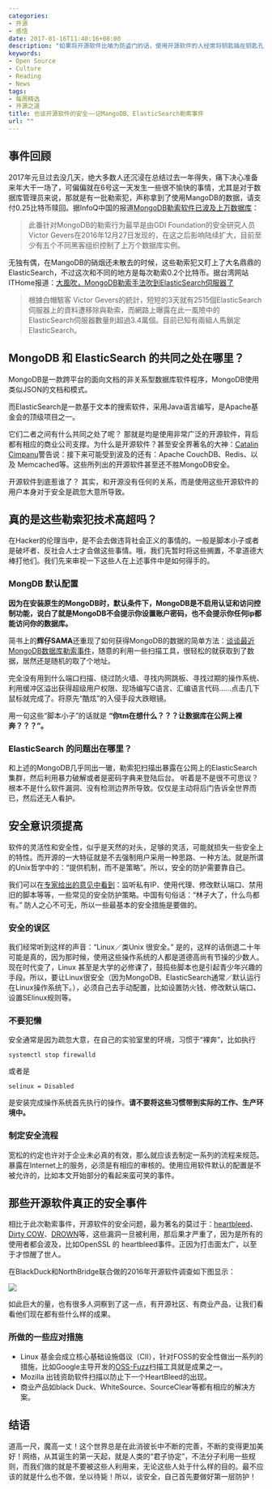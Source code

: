 ```yaml
---
categories:
- 开源
- 感悟
date: 2017-01-16T11:40:16+08:00
description: "如果将开源软件比喻为防盗门的话，使用开源软件的人经常将钥匙插在钥匙孔上，任贼随意出入家门。责任算谁的？损失算谁的？大多数时候，安全是一种意识！"
keywords:
- Open Source
- Culture
- Reading
- News
tags:
- 每周精选
- 开源之道
title: 也谈开源软件的安全——记MangoDB、ElasticSearch勒索事件
url: ""
---
```

## 事件回顾

2017年元旦过去没几天，绝大多数人还沉浸在总结过去一年得失，痛下决心准备来年大干一场了，可偏偏就在6号这一天发生一些很不愉快的事情，尤其是对于数据库管理员来说，那就是有一批勒索犯，声称拿到了使用MangoDB的数据，请支付0.25比特币赎回。据InfoQ中国的报道[MongoDB勒索软件已波及上万数据库](http://www.infoq.com/cn/news/2017/01/MongoDB-Tens-thousands-database)：
> 此番针对MongoDB的勒索行为最早是由GDI Foundation的安全研究人员Victor Gevers在2016年12月27日发现的，在这之后影响陆续扩大，目前至少有五个不同黑客组织控制了上万个数据库实例。

无独有偶，在MangoDB的硝烟还未散去的时候，这些勒索犯又盯上了大名鼎鼎的ElasticSearch，不过这次和不同的地方是每次勒索0.2个比特币。据台湾网站ITHome报道：[大風吹，MongoDB勒索手法吹到ElasticSearch伺服器了](http://www.ithome.com.tw/news/111196)
> 根據白帽駭客 Victor Gevers的統計，短短的3天就有2515個ElasticSearch伺服器上的資料遭移除與勒索，而網路上曝露在此一風險中的ElasticSearch伺服器數量則超過3.4萬個。目前已知有兩組人馬鎖定ElasticSearch。

## MongoDB 和 ElasticSearch 的共同之处在哪里？

MongoDB是一款跨平台的面向文档的非关系型数据库软件程序，MongoDB使用类似JSON的文档和模式。

而ElasticSearch是一款基于文本的搜索软件，采用Java语言编写，是Apache基金会的顶级项目之一。

它们二者之间有什么共同之处了呢？ 那就是均是使用非常广泛的开源软件，背后都有相应的商业公司支撑。为什么是开源软件？甚至安全界著名的大神：[Catalin Cimpanu](https://twitter.com/campuscodi)警告说：接下来可能受到波及的还有：Apache CouchDB、Redis、以及 Memcached等。这些所列出的开源软件甚至还不胜MongoDB安全。

开源软件到底惹谁了？ 其实，和开源没有任何的关系，而是使用这些开源软件的用户本身对于安全是疏忽大意所导致。

## 真的是这些勒索犯技术高超吗？

在Hacker的伦理当中，是不会去做违背社会正义的事情的。一般是脚本小子或者是破坏者、反社会人士才会做这些事情。哦，我们先暂时将这些搁置，不拿道德大棒打他们。我们先来审视一下这些人在上述事件中是如何得手的。

### MongDB 默认配置

**因为在安装原生的MongoDB时，默认条件下，MongoDB是不启用认证和访问控制功能，说白了就是MongoDB不会提示你设置账户密码，也不会提示你任何ip都能访问你的数据库。**

简书上的**辉仔SAMA**还重现了如何获得MongoDB的数据的简单方法：[谈谈最近MongoDB数据库勒索事件](http://www.jianshu.com/p/48d17a69e190)，随意的利用一些扫描工具，很轻松的就获取到了数据，居然还是随机的取了个地址。

完全没有用到什么端口扫描、绕过防火墙、寻找内网跳板、寻找过期的操作系统、利用缓冲区溢出获得超级用户权限、现场编写C语言、汇编语言代码......点击几下鼠标就完成了。将原先“酷炫”的入侵手段大跌眼镜。

用一句这些“脚本小子”的话就是 **“你tm在想什么？？？让数据库在公网上裸奔？？？”。**

### ElasticSearch 的问题出在哪里？

和上述的MongoDB几乎同出一辙，勒索犯扫描出暴露在公网上的ElasticSearch集群，然后利用暴力破解或者是密码字典来登陆后台。 听着是不是很不可思议？根本不是什么软件漏洞、没有检测边界所导致。仅仅是主动将后门告诉全世界而已，然后还无人看护。

## 安全意识须提高

软件的灵活性和安全性，似乎是天然的对头，足够的灵活，可能就损失一些安全上的特性。而开源的一大特征就是不去强制用户采用一种思路、一种方法。就是所谓的Unix哲学中的：“提供机制，而不是策略”。所以，安全的防护需要靠自己。

我们可以在[专家给出的意见中看到](http://code972.com/blog/2017/01/107-dont-be-ransacked-securing-your-elasticsearch-cluster-properly)：监听私有IP、使用代理、修改默认端口、禁用旧的脚本等等，一些常见的安全防护策略。中国有句俗话：“林子大了，什么鸟都有。” 防人之心不可无，所以一些最基本的安全措施是要做的。

### 安全的误区

我们经常听到这样的声音：“Linux／类Unix 很安全。” 是的，这样的话倒退二十年可能是真的，因为那时候，使用这些操作系统的人都是道德高尚有节操的少数人。现在时代变了，Linux 甚至是大学的必修课了，鼓捣些脚本也是引起青少年兴趣的手段。所以，要让Linux很安全（因为MongoDB、ElasticSearch通常／默认运行在Linux操作系统下。），必须自己去手动配置，比如设置防火钱、修改默认端口、设置SElinux规则等。

### 不要犯懒

安全通常是因为疏忽大意，在自己的实验室里的环境，习惯于“裸奔”，比如执行

```
systemctl stop firewalld
```

或者是

```
selinux = Disabled
```
是安装完成操作系统首先执行的操作。**请不要将这些习惯带到实际的工作、生产环境中。**

### 制定安全流程

宽松的约定也许对于企业未必真的有效，那么就应该去制定一系列的流程来规范。暴露在Internet上的服务，必须是有相应的审核的。使用应用软件默认的配置是不被允许的，比如本文开始部分的看起来蛮可笑的事件。

## 那些开源软件真正的安全事件

相比于此次勒索事件，开源软件的安全问题，最为著名的莫过于：[heartbleed](https://en.wikipedia.org/wiki/Heartbleed)、[Dirty COW](https://en.wikipedia.org/wiki/Dirty_COW)、[DROWN](https://en.wikipedia.org/wiki/DROWN_attack)等，这些漏洞一旦被利用，那后果才严重了，因为是所有的使用者都会波及，比如OpenSSL 的 heartbleed事件。正因为打击面太广，以至于才惊醒了世人。

在BlackDuck和NorthBridge联合做的2016年开源软件调查如下图显示：

![](https://raw.githubusercontent.com/OCselected/ttoos/master/content/public/OpenSource_used_in_2015.jpeg)

如此巨大的量，也有很多人洞察到了这一点，有开源社区、有商业产品，让我们看看他们现在都有些什么样的成果。

### 所做的一些应对措施

* Linux 基金会成立核心基础设施倡议（CII），针对FOSS的安全性做出一系列的措施，比如Google主导开发的[OSS-Fuzz](https://github.com/google/oss-fuzz)扫描工具就是成果之一。
* Mozilla 出钱资助软件扫描以防止下一个HeartBleed的出现。
* 商业产品如black Duck、WhiteSource、SourceClear等都有相应的解决方案。

## 结语

道高一尺，魔高一丈！这个世界总是在此消彼长中不断的完善，不断的变得更加美好！网络，从其诞生的第一天起，就是人类的“君子协定”，不法分子利用一些规则，而我们做的就是不要被这些人利用来，无论这些人处于什么样的目的。最不应该的就是什么也不做，坐以待毙！所以，谈安全，自己首先要做好第一层防护！
